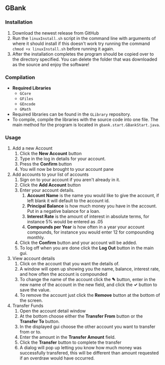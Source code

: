 ## GBank

### Installation
1. Download the newest release from GitHub
2. Run the `linuxInstall.sh` script in the command line with arguments of where it should install
 if this doesn't work try running the command `chmod +x linuxInstall.sh` before running it again.
3. After the installation completes the program should be copied over to the directory specified.
 You can delete the folder that was downloaded as the source and enjoy the software!
 
### Compilation
* **Required Libraries**
  * `GCore`
  * `GFiles`
  * `GEncode`
  * `GMath`
* Required libraries can be found in the `GLibrary` repository.
* To compile, compile the libraries with the source code into one file. The main method for the program
 is located in `gbank.start.GBankStart.java`.
 
### Usage
1. Add a new Account
   1. Click the **New Account** button
   1. Type in the log in details for your account.
   1. Press the **Confirm** button
   1. You will now be brought to your account pane
1. Add accounts to your list of accounts
   1. Sign on to your account if you aren't already in it.
   1. Click the **Add Account** button
   1. Enter your account details.
      1. **Account Name** is the name you would like to give the account, if left blank it will default to the account id.
      1. **Principal Balance** is how much money you have in the account. Put in a negative balance for a loan.
      1. **Interest Rate** is the amount of interest in absolute terms, for instance 5% would be entered as .05
      1. **Compounds per Year** is how often in a year your account compounds, for instance you would enter 12 for compounding monthly.
   1. Click the **Confirm** button and your account will be added.
   1. To log off when you are done click the **Log Out** button in the main gui.
1. View account details
   1. Click on the account that you want the details of.
   1. A window will open up showing you the name, balance, interest rate, and how often the account is compounded
   1. To change the name of the account click the **&#9998;** button, enter in the new name of the account in the 
    new field, and click the **&#10003;** button to save the value.
   1. To remove the account just click the **Remove** button at the bottom of the screen.
1. Transfer Funds
   1. Open the account detail window
   1. At the bottom choose either the **Transfer From** button or the **Transfer To** button.
   1. In the displayed gui choose the other account you want to transfer from or to.
   1. Enter the amount in the **Transfer Amount** field.
   1. Click the **Transfer** button to complete the transfer
   1. A dialog will pop up letting you know how much money was successfully transfered, this will be different than amount requested
    if an overdraw would have occurred.